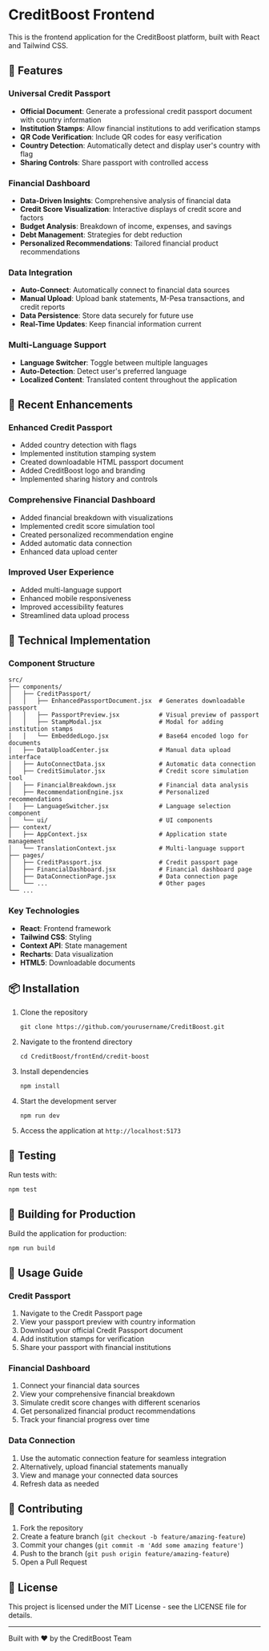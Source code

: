 # CreditBoost Frontend

This is the frontend application for the CreditBoost platform, built with React and Tailwind CSS.

## 🌟 Features

### Universal Credit Passport
- **Official Document**: Generate a professional credit passport document with country information
- **Institution Stamps**: Allow financial institutions to add verification stamps
- **QR Code Verification**: Include QR codes for easy verification
- **Country Detection**: Automatically detect and display user's country with flag
- **Sharing Controls**: Share passport with controlled access

### Financial Dashboard
- **Data-Driven Insights**: Comprehensive analysis of financial data
- **Credit Score Visualization**: Interactive displays of credit score and factors
- **Budget Analysis**: Breakdown of income, expenses, and savings
- **Debt Management**: Strategies for debt reduction
- **Personalized Recommendations**: Tailored financial product recommendations

### Data Integration
- **Auto-Connect**: Automatically connect to financial data sources
- **Manual Upload**: Upload bank statements, M-Pesa transactions, and credit reports
- **Data Persistence**: Store data securely for future use
- **Real-Time Updates**: Keep financial information current

### Multi-Language Support
- **Language Switcher**: Toggle between multiple languages
- **Auto-Detection**: Detect user's preferred language
- **Localized Content**: Translated content throughout the application

## 🚀 Recent Enhancements

### Enhanced Credit Passport
- Added country detection with flags
- Implemented institution stamping system
- Created downloadable HTML passport document
- Added CreditBoost logo and branding
- Implemented sharing history and controls

### Comprehensive Financial Dashboard
- Added financial breakdown with visualizations
- Implemented credit score simulation tool
- Created personalized recommendation engine
- Added automatic data connection
- Enhanced data upload center

### Improved User Experience
- Added multi-language support
- Enhanced mobile responsiveness
- Improved accessibility features
- Streamlined data upload process

## 🔧 Technical Implementation

### Component Structure

```
src/
├── components/
│   ├── CreditPassport/
│   │   ├── EnhancedPassportDocument.jsx  # Generates downloadable passport
│   │   ├── PassportPreview.jsx           # Visual preview of passport
│   │   ├── StampModal.jsx                # Modal for adding institution stamps
│   │   └── EmbeddedLogo.jsx              # Base64 encoded logo for documents
│   ├── DataUploadCenter.jsx              # Manual data upload interface
│   ├── AutoConnectData.jsx               # Automatic data connection
│   ├── CreditSimulator.jsx               # Credit score simulation tool
│   ├── FinancialBreakdown.jsx            # Financial data analysis
│   ├── RecommendationEngine.jsx          # Personalized recommendations
│   ├── LanguageSwitcher.jsx              # Language selection component
│   └── ui/                               # UI components
├── context/
│   ├── AppContext.jsx                    # Application state management
│   └── TranslationContext.jsx            # Multi-language support
├── pages/
│   ├── CreditPassport.jsx                # Credit passport page
│   ├── FinancialDashboard.jsx            # Financial dashboard page
│   ├── DataConnectionPage.jsx            # Data connection page
│   └── ...                               # Other pages
└── ...
```

### Key Technologies

- **React**: Frontend framework
- **Tailwind CSS**: Styling
- **Context API**: State management
- **Recharts**: Data visualization
- **HTML5**: Downloadable documents

## 📦 Installation

1. Clone the repository
   ```
   git clone https://github.com/yourusername/CreditBoost.git
   ```

2. Navigate to the frontend directory
   ```
   cd CreditBoost/frontEnd/credit-boost
   ```

3. Install dependencies
   ```
   npm install
   ```

4. Start the development server
   ```
   npm run dev
   ```

5. Access the application at `http://localhost:5173`

## 🧪 Testing

Run tests with:
```
npm test
```

## 🔨 Building for Production

Build the application for production:
```
npm run build
```

## 📱 Usage Guide

### Credit Passport

1. Navigate to the Credit Passport page
2. View your passport preview with country information
3. Download your official Credit Passport document
4. Add institution stamps for verification
5. Share your passport with financial institutions

### Financial Dashboard

1. Connect your financial data sources
2. View your comprehensive financial breakdown
3. Simulate credit score changes with different scenarios
4. Get personalized financial product recommendations
5. Track your financial progress over time

### Data Connection

1. Use the automatic connection feature for seamless integration
2. Alternatively, upload financial statements manually
3. View and manage your connected data sources
4. Refresh data as needed

## 🤝 Contributing

1. Fork the repository
2. Create a feature branch (`git checkout -b feature/amazing-feature`)
3. Commit your changes (`git commit -m 'Add some amazing feature'`)
4. Push to the branch (`git push origin feature/amazing-feature`)
5. Open a Pull Request

## 📄 License

This project is licensed under the MIT License - see the LICENSE file for details.

---

Built with ❤️ by the CreditBoost Team